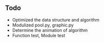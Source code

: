 ## Todo
- Optimized the data structure and algorithm
- Modulized pool.py, graphic.py
- Determine the animation of algorithm
- Function test, Module test